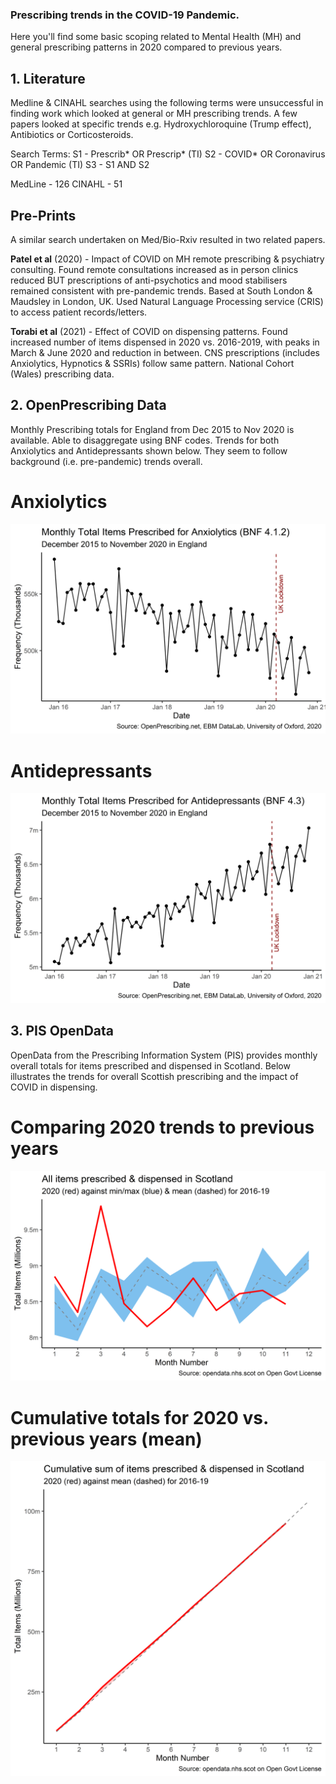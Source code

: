 ### Prescribing trends in the COVID-19 Pandemic.

Here you'll find some basic scoping related to Mental Health (MH) and general prescribing patterns in 2020 compared to previous years.

## 1. Literature

Medline & CINAHL searches using the following terms were unsuccessful in finding work which looked at general or MH prescribing trends. A few papers looked at specific trends e.g. Hydroxychloroquine (Trump effect), Antibiotics or Corticosteroids.

Search Terms:
S1 - Prescrib* OR Prescrip* (TI)
S2 - COVID* OR Coronavirus OR Pandemic (TI)
S3 - S1 AND S2

MedLine - 126
CINAHL - 51

## Pre-Prints

A similar search undertaken on Med/Bio-Rxiv resulted in two related papers.

**Patel et al** (2020) - Impact of COVID on MH remote prescribing & psychiatry consulting.
Found remote consultations increased as in person clinics reduced BUT prescriptions of anti-psychotics and mood stabilisers remained consistent with pre-pandemic trends. Based at South London & Maudsley in London, UK.
Used Natural Language Processing service (CRIS) to access patient records/letters.

**Torabi et al** (2021) - Effect of COVID on dispensing patterns.
Found increased number of items dispensed in 2020 vs. 2016-2019, with peaks in March & June 2020 and reduction in between. CNS prescriptions (includes Anxiolytics, Hypnotics & SSRIs) follow same pattern.
National Cohort (Wales) prescribing data.

## 2. OpenPrescribing Data

Monthly Prescribing totals for England from Dec 2015 to Nov 2020 is available. Able to disaggregate using BNF codes. Trends for both Anxiolytics and Antidepressants shown below. They seem to follow background (i.e. pre-pandemic) trends overall.

# Anxiolytics
![Anxiolytics](https://github.com/will-ball/Prescribing/blob/ff4e80ee8edf0e450cd138b9d1ab1936bb4c44f2/Plots/anxio.png?raw=true)

# Antidepressants
![Antidepressants](https://github.com/will-ball/Prescribing/blob/ff4e80ee8edf0e450cd138b9d1ab1936bb4c44f2/Plots/antidep.png?raw=true)

## 3. PIS OpenData

OpenData from the Prescribing Information System (PIS) provides monthly overall totals for items prescribed and dispensed in Scotland. Below illustrates the trends for overall Scottish prescribing and the impact of COVID in dispensing.

# Comparing 2020 trends to previous years
![2020 vs. 2016-19](https://github.com/will-ball/Prescribing/blob/ff4e80ee8edf0e450cd138b9d1ab1936bb4c44f2/Plots/pre-pandemic.png?raw=true)

# Cumulative totals for 2020 vs. previous years (mean)
![Cumulative Totals by month](https://github.com/will-ball/Prescribing/blob/ff4e80ee8edf0e450cd138b9d1ab1936bb4c44f2/Plots/cumsum.png?raw=true)
